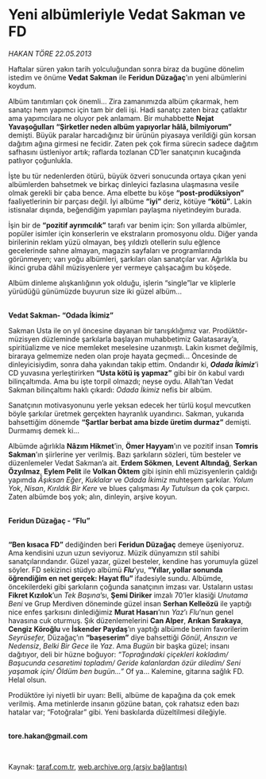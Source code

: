 # Yeni albümleriyle Vedat Sakman ve FD

*HAKAN TÖRE 22.05.2013*

<div class="yazi"><p>Haftalar süren yakın tarih yolculuğundan sonra biraz da bugüne dönelim istedim ve önüme <b>Vedat Sakman</b> ile <b>Feridun Düzağaç</b>’ın yeni albümlerini koydum.</p>
<p>Albüm tanıtımları çok önemli... Zira zamanımızda albüm çıkarmak, hem sanatçı hem yapımcı için tam bir deli işi. Hadi sanatçı zaten biraz çatlaktır ama yapımcılara ne oluyor pek anlamam. Bir muhabbette <b>Nejat Yavaşoğulları</b> <b>“Şirketler neden albüm yapıyorlar hâlâ, bilmiyorum”</b> demişti. Büyük paralar harcadığınız bir ürünün piyasaya verildiği gün korsan dağıtım ağına girmesi ne fecidir. Zaten pek çok firma sürecin sadece dağıtım safhasını üstleniyor artık; raflarda tozlanan CD’ler sanatçının kucağında patlıyor çoğunlukla. </p>
<p>İşte bu tür nedenlerden ötürü, büyük özveri sonucunda ortaya çıkan yeni albümlerden bahsetmek ve birkaç dinleyici fazlasına ulaşmasına vesile olmak gerekli bir çaba bence. Ama elbette bu köşe <b>“post-prodüksiyon”</b> faaliyetlerinin bir parçası değil. İyi albüme <b>“iyi”</b> deriz, kötüye <b>“kötü”</b>. Lakin istisnalar dışında, beğendiğim yapımları paylaşma niyetindeyim burada. </p>
<p>İşin bir de <b>“pozitif ayrımcılık”</b> tarafı var benim için: Son yıllarda albümler, popüler isimler için konserlerin ve ekstraların promosyonu oldu. Diğer yanda birilerinin reklam yüzü olmayan, beş yıldızlı otellerin sulu eğlence gecelerinde sahne almayan, magazin sayfaları ve programlarında görünmeyen; varı yoğu albümleri, şarkıları olan sanatçılar var. Ağırlıkla bu ikinci gruba dâhil müzisyenlere yer vermeye çalışacağım bu köşede. </p>
<p>Albüm dinleme alışkanlığının yok olduğu, işlerin “single”lar ve kliplerle yürüdüğü günümüzde buyurun size iki güzel albüm... </p>
<p><b><br/>Vedat Sakman- “Odada İkimiz”</b></p>
<p>Sakman Usta ile on yıl öncesine dayanan bir tanışıklığımız var. Prodüktör-müzisyen düzleminde şarkılarla başlayan muhabbetimiz Galatasaray’a, spiritüalizme ve nice memleket meselesine uzanmıştı. Lakin kısmet değilmiş, biraraya gelmemize neden olan proje hayata geçmedi... Öncesinde de dinleyicisiydim, sonra daha yakından takip ettim. Ondandır ki, <b><i>Odada İkimiz</i></b>’i CD yuvasına yerleştirirken <b>“Usta kötü iş yapmaz”</b> gibi bir ön kabul vardı bilinçaltımda. Ama bu işte torpil olmazdı; neyse oydu. Allah’tan Vedat Sakman bilinçaltımı haklı çıkardı: <i>Odada İkimiz </i>nefis bir albüm.</p>
<p>Sanatçının motivasyonunu yerle yeksan edecek her türlü koşul mevcutken böyle şarkılar üretmek gerçekten hayranlık uyandırıcı. Sakman, yukarıda bahsettiğim dönemde <b>“Şartlar berbat ama bizde üretim durmaz”</b> demişti. Durmamış demek ki... </p>
<p>Albümde ağırlıkla <b>Nâzım Hikmet</b>’in, <b>Ömer Hayyam</b>’ın ve pozitif insan <b>Tomris Sakman</b>’ın şiirlerine yer verilmiş. Bazı şarkıların sözleri, tüm besteler ve düzenlemeler Vedat Sakman’a ait. <b>Erdem Sökmen</b>, <b>Levent Altındağ</b>, <b>Serkan Özyılmaz</b>, <b>Eylem Pelit</b> ile <b>Volkan Öktem</b> gibi işinin ehli müzisyenlerin çaldığı yapımda <i>Âşıksan Eğer</i>, <i>Kuklalar</i> ve <i>Odada İkimiz</i> muhteşem şarkılar. <i>Yolum Yok</i>, <i>Nisan</i>, <i>Kırıldık Bir Kere</i> ve blues çalışması <i>Ay Tutulsun</i> da çok çarpıcı. Zaten albümde boş yok; alın, dinleyin, arşive koyun. </p>
<p><b><br/>Feridun Düzağaç - “Flu”</b></p>
<p><b><br/>“Ben kısaca FD”</b> dediğinden beri <b>Feridun Düzağaç</b> demeye üşeniyoruz. Ama kendisini uzun uzun seviyoruz. Müzik dünyamızın stil sahibi sanatçılarındandır. Güzel yazar, güzel besteler, kendine has yorumuyla güzel söyler. FD sekizinci stüdyo albümü <b><i>Flu</i></b>’yu, <b>“Yıllar, yollar sonunda öğrendiğim en net gerçek: Hayat flu” </b>ifadesiyle<b> </b>sundu. Albümde, öncekilerdeki gibi şarkıların çoğunda sanatçının imzası var. Ustaların ustası <b>Fikret Kızılok</b>’un <i>Tek Başına</i>’sı, <b>Şemi Diriker</b> imzalı 70’ler klasiği <i>Unutama Beni</i> ve Grup Merdiven döneminde güzel insan <b>Serhan Kelleözü</b> ile yaptığı nice enfes şarkısını dinlediğimiz <b>Murat Hasarı</b>’nın <i>Yaz</i>’ı <i>Flu</i>’nun genel havasına cuk oturmuş. Şık düzenlemelerini <b>Can Alper</b>, <b>Arıkan Sırakaya</b>, <b>Cengiz Köroğlu </b>ve <b>İskender Paydaş</b>’ın yaptığı albümde benim favorilerim <i>Seyrüsefer, </i>Düzağaç’ın <b>“başeserim”</b> diye bahsettiği <i>Gönül</i>, <i>Ansızın ve Nedensiz</i>, <i>Belki Bir Gece</i> ile <i>Yaz</i>. Ama <i>Bugün</i> bir başka güzel; insanı dağıtıyor, deli bir hüzne boğuyor: <i>“Toprağındaki çiçekleri kokladım/ Başucunda cesaretimi topladım/ Geride kalanlardan özür diledim/ Seni yaşamak için/ Öldüm ben bugün...”</i> Of ya... Kalemine, gitarına sağlık FD. Helal olsun. </p>
<p>Prodüktöre iyi niyetli bir uyarı: Belli, albüme de kapağına da çok emek verilmiş. Ama metinlerde insanın gözüne batan, çok rahatsız eden bazı hatalar var; “Fotoğralar” gibi. Yeni baskılarda düzeltilmesi dileğiyle.</p><b>
<p><br/>tore.hakan@gmail.com</p>
<p></p></b> 
</div>

Kaynak: [taraf.com.tr](http://www.taraf.com.tr:80/hakan-tore/makale-yeni-albumleriyle-vedat-sakman-ve-fd.htm), [web.archive.org (arşiv bağlantısı)](http://web.archive.org/web/20130711152512/http://www.taraf.com.tr:80/hakan-tore/makale-yeni-albumleriyle-vedat-sakman-ve-fd.htm)
